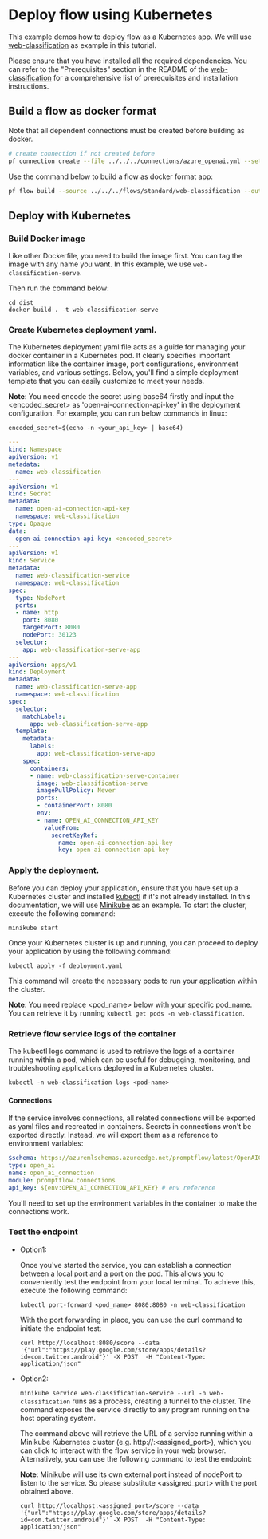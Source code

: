 # Deploy flow using Kubernetes
This example demos how to deploy flow as a Kubernetes app. 
We will use [web-classification](../../../flows/standard/web-classification/README.md) as example in this tutorial.

Please ensure that you have installed all the required dependencies. You can refer to the "Prerequisites" section in the README of the [web-classification](../../../flows/standard/web-classification/README.md#Prerequisites) for a comprehensive list of prerequisites and installation instructions.

## Build a flow as docker format

Note that all dependent connections must be created before building as docker.
```bash
# create connection if not created before
pf connection create --file ../../../connections/azure_openai.yml --set api_key=<your_api_key> api_base=<your_api_base> --name open_ai_connection
```

Use the command below to build a flow as docker format app:

```bash
pf flow build --source ../../../flows/standard/web-classification --output dist --format docker
```

## Deploy with Kubernetes
### Build Docker image

Like other Dockerfile, you need to build the image first. You can tag the image with any name you want. In this example, we use `web-classification-serve`.

Then run the command below:

```shell
cd dist
docker build . -t web-classification-serve
```

### Create Kubernetes deployment yaml.
The Kubernetes deployment yaml file acts as a guide for managing your docker container in a Kubernetes pod. It clearly specifies important information like the container image, port configurations, environment variables, and various settings. Below, you'll find a simple deployment template that you can easily customize to meet your needs.

**Note**: You need encode the secret using base64 firstly and input the <encoded_secret> as 'open-ai-connection-api-key' in the deployment configuration. For example, you can run below commands in linux:
```shell
encoded_secret=$(echo -n <your_api_key> | base64)
```

```yaml
---
kind: Namespace
apiVersion: v1
metadata:
  name: web-classification
---
apiVersion: v1
kind: Secret
metadata:
  name: open-ai-connection-api-key
  namespace: web-classification
type: Opaque
data:
  open-ai-connection-api-key: <encoded_secret>
---
apiVersion: v1
kind: Service
metadata:
  name: web-classification-service
  namespace: web-classification
spec:
  type: NodePort
  ports:
  - name: http
    port: 8080
    targetPort: 8080
    nodePort: 30123
  selector:
    app: web-classification-serve-app
---
apiVersion: apps/v1
kind: Deployment
metadata:
  name: web-classification-serve-app
  namespace: web-classification
spec:
  selector:
    matchLabels:
      app: web-classification-serve-app
  template:
    metadata:
      labels:
        app: web-classification-serve-app
    spec:
      containers:
      - name: web-classification-serve-container
        image: web-classification-serve
        imagePullPolicy: Never
        ports:
        - containerPort: 8080
        env:
        - name: OPEN_AI_CONNECTION_API_KEY
          valueFrom:
            secretKeyRef:
              name: open-ai-connection-api-key
              key: open-ai-connection-api-key
```

### Apply the deployment.
Before you can deploy your application, ensure that you have set up a Kubernetes cluster and installed [kubectl](https://kubernetes.io/docs/reference/kubectl/) if it's not already installed. In this documentation, we will use [Minikube](https://minikube.sigs.k8s.io/docs/) as an example. To start the cluster, execute the following command:
```shell
minikube start
```
Once your Kubernetes cluster is up and running, you can proceed to deploy your application by using the following command:
```shell
kubectl apply -f deployment.yaml
```
This command will create the necessary pods to run your application within the cluster.

**Note**: You need replace <pod_name> below with your specific pod_name. You can retrieve it by running `kubectl get pods -n web-classification`.

### Retrieve flow service logs of the container
The kubectl logs command is used to retrieve the logs of a container running within a pod, which can be useful for debugging, monitoring, and troubleshooting applications deployed in a Kubernetes cluster.

```shell
kubectl -n web-classification logs <pod-name>
```

#### Connections
If the service involves connections, all related connections will be exported as yaml files and recreated in containers.
Secrets in connections won't be exported directly. Instead, we will export them as a reference to environment variables:
```yaml
$schema: https://azuremlschemas.azureedge.net/promptflow/latest/OpenAIConnection.schema.json
type: open_ai
name: open_ai_connection
module: promptflow.connections
api_key: ${env:OPEN_AI_CONNECTION_API_KEY} # env reference
```
You'll need to set up the environment variables in the container to make the connections work.

### Test the endpoint
- Option1:

  Once you've started the service, you can establish a connection between a local port and a port on the pod. This allows you to conveniently test the endpoint from your local terminal.
  To achieve this, execute the following command:

  ```shell
  kubectl port-forward <pod_name> 8080:8080 -n web-classification
  ```
  With the port forwarding in place, you can use the curl command to initiate the endpoint test:

  ```shell
  curl http://localhost:8080/score --data '{"url":"https://play.google.com/store/apps/details?id=com.twitter.android"}' -X POST  -H "Content-Type: application/json"
  ```

- Option2:

  `minikube service web-classification-service --url -n web-classification` runs as a process, creating a tunnel to the cluster. The command exposes the service directly to any program running on the host operating system.

  The command above will retrieve the URL of a service running within a Minikube Kubernetes cluster (e.g. http://<ip>:<assigned_port>), which you can click to interact with the flow service in your web browser. Alternatively, you can use the following command to test the endpoint: 

  **Note**: Minikube will use its own external port instead of nodePort to listen to the service. So please substitute <assigned_port> with the port obtained above.
    ```shell
  curl http://localhost:<assigned_port>/score --data '{"url":"https://play.google.com/store/apps/details?id=com.twitter.android"}' -X POST  -H "Content-Type: application/json"
  ```